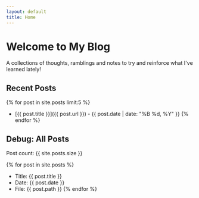```yaml
---
layout: default
title: Home
---
```


# Welcome to My Blog

A collections of thoughts, ramblings and notes to try and reinforce what I've learned lately!

## Recent Posts

{% for post in site.posts limit:5 %}
- [{{ post.title }}]({{ post.url }}) - {{ post.date | date: "%B %d, %Y" }}
{% endfor %}

## Debug: All Posts
Post count: {{ site.posts.size }}

{% for post in site.posts %}
- Title: {{ post.title }}
- Date: {{ post.date }}
- File: {{ post.path }}
{% endfor %}